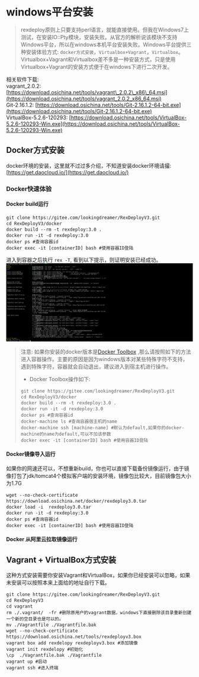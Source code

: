 # windows平台安装

> rexdeploy原则上只要支持perl语言，就能直接使用。但我在Windows7上测试，在安装IO::Pty模块，安装失败。从官方的解析说该模块不支持Windows平台，所以在windows本机平台安装失败。Windows平台提供三种安装体验方式: `docker方式安装`，`Virtualbox+Vagrant`，`Virtualbox`。Virtualbox+Vagrant和Virtualbox差不多是一种安装方式，只是使用Virtualbox+Vagrant的安装方式便于在windows下进行二次开发。

相关软件下载:  
vagrant\_2.0.2: [https://download.osichina.net/tools/vagrant\_2.0.2\_x86\_64.msi](https://download.osichina.net/tools/vagrant_2.0.2_x86_64.msi)  
Git-2.16.1.2: [https://download.osichina.net/tools/Git-2.16.1.2-64-bit.exe](https://download.osichina.net/tools/Git-2.16.1.2-64-bit.exe)  
VirtualBox-5.2.6-120293: [https://download.osichina.net/tools/VirtualBox-5.2.6-120293-Win.exe](https://download.osichina.net/tools/VirtualBox-5.2.6-120293-Win.exe)

## Docker方式安装

docker环境的安装，这里就不过过多介绍，不知道安装docker环境请撮: [https://get.daocloud.io/](https://get.daocloud.io/)

### Docker快速体验

#### Docker build运行

```
git clone https://gitee.com/lookingdreamer/RexDeployV3.git
cd RexDeployV3/docker
docker build --rm -t rexdeploy:3.0 .
docker run -it -d rexdeploy:3.0
docker ps #查询容器id 
docker exec -it [containerID] bash #使用容器ID登陆
```

进入到容器之后执行 `rex -T`, 看到以下提示，则证明安装已经成功。![](/assets/import.png)

> 注意: 如果你安装的docker版本是[Docker Toolbox](https://www.docker.com/toolbox) ,那么请按照如下的方法进入容器操作。主要的原因是因为windows版本对某些特殊字符不支持，遇到特殊字符，容器就会自动退出，建议进入到宿主机进行操作。
>
> * Docker Toolbox操作如下:
>
> ```
> git clone https://gitee.com/lookingdreamer/RexDeployV3.git
> cd RexDeployV3/docker
> docker build --rm -t rexdeploy:3.0 .
> docker run -it -d rexdeploy:3.0
> docker ps #查询容器id 
> docker-machine ls #查询容器宿主机的name
> docker-machine ssh [machine-name] #默认为default,如果你的docker-machine的name为default,可以不加该参数
> docker exec -it [containerID] bash #使用容器ID登陆
> ```

#### Docker镜像导入运行

如果你的网速还可以，不想重新build，你也可以直接下载备份镜像运行，由于镜像打包了jdk/tomcat4个模拟客户端的安装环境，镜像包比较大，目前镜像包大小为1.7G

```
wget --no-check-certificate https://download.osichina.net/docker/rexdeploy3.0.tar
docker load -i  rexdeploy3.0.tar
docker run -it -d rexdeploy:3.0
docker ps #查询容器id 
docker exec -it [containerID] bash #使用容器ID登陆
```

#### Docker 从阿里云拉取镜像运行

## Vagrant + VirtualBox方式安装

这种方式安装需要你安装Vagrant和VirtualBox，如果你已经安装可以忽略，如果未安装可以按照本来上面给的地址自行下载。

```
git clone https://gitee.com/lookingdreamer/RexDeployV3.git
cd RexDeployV3
cd vagrant
rm ./.vagrant/  -fr #删除原用户的vagrant数据，windows下直接删除该目录重新创建一个新的空目录也是可以的。
mv ./Vagrantfile ./Vagrantfile.bak
wget --no-check-certificate  https://download.osichina.net/tools/rexdeployv3.box
vagrant box add rexdelopy rexdeployv3.box #添加镜像
vagrant init rexdelopy #初始化
\cp  ./Vagrantfile.bak ./Vagrantfile 
vagrant up #启动
vagrant ssh #进入终端
```



